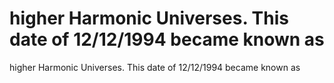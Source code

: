 # higher Harmonic Universes. This date of 12/12/1994 became known as

higher Harmonic Universes. This date of 12/12/1994 became known as